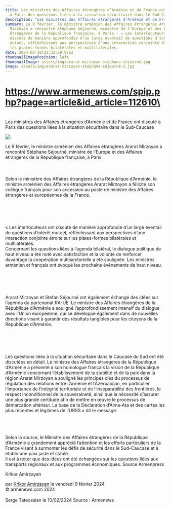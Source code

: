 ```yaml
---
title: Les ministres des Affaires étrangères d’Arménie et de France ont discuté
  à Paris des questions liées à la situation sécuritaire dans le Sud-Caucase
description: "Les ministres des Affaires étrangères d’Arménie et de France "
summary: Le 9 février, le ministre arménien des Affaires étrangères Ararat
  Mirzoyan a rencontré Stéphane Séjourné, ministre de l’Europe et des Affaires
  étrangères de la République française, à Paris.- « Les interlocuteurs ont
  discuté de manière approfondie d’un large éventail de questions d’intérêt
  mutuel, réfléchissant aux perspectives d’une interaction conjointe étroite sur
  les plates-formes bilatérales et multilatérales.
date: 2024-02-10T22:33:59.975Z
thumbnailImagePosition: left
thumbnailImage: assets/img/ararat-mirzoyan-stéphane-séjourné.jpg
image: assets/img/ararat-mirzoyan-stéphane-séjourné-2.jpg
---
```

# https://www.armenews.com/spip.php?page=article&id_article=112610\

\
Les ministres des Affaires étrangères d’Arménie et de France ont discuté à Paris des questions liées à la situation sécuritaire dans le Sud-Caucase

![](https://www.armenews.com/IMG/arton112610.jpg)

Le 9 février, le ministre arménien des Affaires étrangères Ararat Mirzoyan a rencontré Stéphane Séjourné, ministre de l’Europe et des Affaires étrangères de la République française, à Paris.\
\
\
\
Selon le ministère des Affaires étrangères de la République d’Arménie, le ministre arménien des Affaires étrangères Ararat Mirzoyan a félicité son collègue français pour son accession au poste de ministre des Affaires étrangères et européennes de la France.\
\
\
[](https://www.armenews.com/IMG/jpg/7/1/1/43a-2.jpg "jpg/7/1/1/43a-2.jpg")\
\
\
« Les interlocuteurs ont discuté de manière approfondie d’un large éventail de questions d’intérêt mutuel, réfléchissant aux perspectives d’une interaction conjointe étroite sur les plates-formes bilatérales et multilatérales.[](https://www.armenews.com/IMG/jpg/b/a/b/43d.jpg "jpg/b/a/b/43d.jpg")\
Concernant les questions liées à l’agenda bilatéral, le dialogue politique de haut niveau a été noté avec satisfaction et la volonté de renforcer davantage la coopération multisectorielle a été soulignée. Les ministres arménien et français ont évoqué les prochains événements de haut niveau.\
\
\
[](https://www.armenews.com/IMG/jpg/8/5/5/43c-2.jpg "jpg/8/5/5/43c-2.jpg")\
\
\
Ararat Mirzoyan et Stefan Séjourné ont également échangé des idées sur l’agenda du partenariat RA-UE. Le ministre des Affaires étrangères de la République d’Arménie a souligné l’approfondissement intensif du dialogue avec l’Union européenne, qui se développe également dans de nouvelles directions visant à garantir des résultats tangibles pour les citoyens de la République d’Arménie.\
\
\
[](https://www.armenews.com/IMG/jpg/a/e/e/43e.jpg "jpg/a/e/e/43e.jpg")\
\
\
Les questions liées à la situation sécuritaire dans le Caucase du Sud ont été discutées en détail. Le ministre des Affaires étrangères de la République d’Arménie a présenté à son homologue français la vision de la République d’Arménie concernant l’établissement de la stabilité et de la paix dans la région.[](https://www.armenews.com/IMG/jpg/7/f/b/43-5.jpg "jpg/7/f/b/43-5.jpg")Ararat Mirzoyan a souligné les principes clés du processus de régulation des relations entre l’Arménie et l’Azerbaïdjan, en particulier l’importance de l’intégrité territoriale et de l’inséparabilité des frontières, le respect inconditionnel de la souveraineté, ainsi que la nécessité d’assurer une plus grande certitude afin de mettre en œuvre le processus de démarcation ultérieur. La base de la Déclaration d’Alma-Ata et des cartes les plus récentes et légitimes de l’URSS » dit le message.\
\
\
[](https://www.armenews.com/IMG/jpg/f/e/9/43f.jpg "jpg/f/e/9/43f.jpg")\
\
Selon la source, le Ministre des Affaires étrangères de la République d’Arménie a grandement apprécié l’attention et les efforts particuliers de la France visant à surmonter les défis de sécurité dans le Sud-Caucase et à établir une paix juste et stable.\
Il est à noter que des idées ont été échangées sur les questions liées aux transports régionaux et aux programmes économiques. Source Armenpress

Krikor Amirzayan

par [Krikor Amirzayan](https://www.armenews.com/spip.php?page=auteur&id_auteur=33) le vendredi 9 février 2024\
© armenews.com 2024\
\
S﻿erge Tateossian le 10/02/2024   Source : Armenews